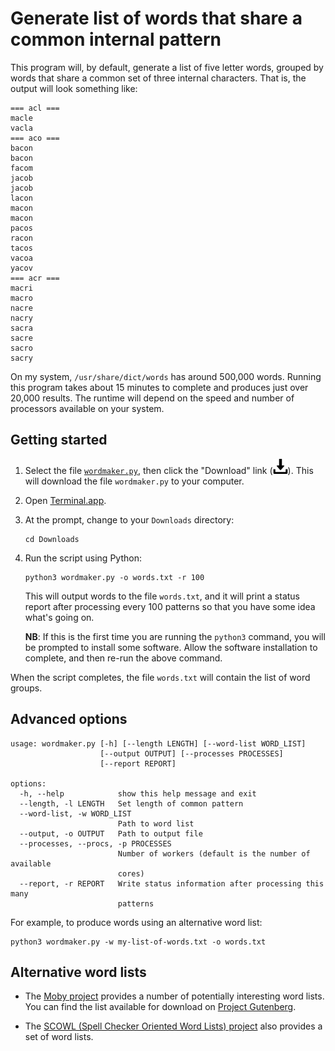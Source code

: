# Generate list of words that share a common internal pattern

This program will, by default, generate a list of five letter words, grouped by words that share a common set of three internal characters. That is, the output will look something like:

```
=== acl ===
macle
vacla
=== aco ===
bacon
bacon
facom
jacob
jacob
lacon
macon
macon
pacos
racon
tacos
vacoa
yacov
=== acr ===
macri
macro
nacre
nacry
sacra
sacre
sacro
sacry
```

On my system, `/usr/share/dict/words` has around 500,000 words. Running this program takes about 15 minutes to complete and produces just over 20,000 results. The runtime will depend on the speed and number of processors available on your system.

## Getting started

1. Select the file [`wordmaker.py`](wordmaker.py), then click the "Download" link (![picture of download link](images/download-icon.png)). This will download the file `wordmaker.py` to your computer.

2. Open [Terminal.app](https://support.apple.com/guide/terminal/welcome/mac).

3. At the prompt, change to your `Downloads` directory:

    ```
    cd Downloads
    ```

4. Run the script using Python:

    ```
    python3 wordmaker.py -o words.txt -r 100
    ```

    This will output words to the file `words.txt`, and it will print a status report after processing every 100 patterns so that you have some idea what's going on.

    **NB**: If this is the first time you are running the `python3` command, you will be prompted to install some software. Allow the software installation to complete, and then re-run the above command.

When the script completes, the file `words.txt` will contain the list of word groups.

## Advanced options

```
usage: wordmaker.py [-h] [--length LENGTH] [--word-list WORD_LIST]
                    [--output OUTPUT] [--processes PROCESSES]
                    [--report REPORT]

options:
  -h, --help            show this help message and exit
  --length, -l LENGTH   Set length of common pattern
  --word-list, -w WORD_LIST
                        Path to word list
  --output, -o OUTPUT   Path to output file
  --processes, --procs, -p PROCESSES
                        Number of workers (default is the number of available
                        cores)
  --report, -r REPORT   Write status information after processing this many
                        patterns
```

For example, to produce words using an alternative word list:

```
python3 wordmaker.py -w my-list-of-words.txt -o words.txt
```

## Alternative word lists

- The [Moby project](https://en.wikipedia.org/wiki/Moby_Project#Words) provides a number of potentially interesting word lists. You can find the list available for download on [Project Gutenberg](https://www.gutenberg.org/files/3201/files/).

- The [SCOWL (Spell Checker Oriented Word Lists) project](http://wordlist.aspell.net/) also provides a set of word lists.
